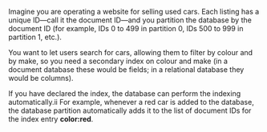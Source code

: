 
Imagine you are operating a website for selling used cars. Each listing has a unique ID—call it the document ID—and you partition the database by the document ID (for example, IDs 0 to 499 in partition 0, IDs 500 to 999 in partition 1, etc.).

You want to let users search for cars, allowing them to filter by colour and by make, so you need a secondary index on colour and make (in a document database these would be fields; in a relational database they would be columns).

If you have declared the index, the database can perform the indexing automatically.ii For example, whenever a red car is added to the database, the database partition automatically adds it to the list of document IDs for the index entry **color:red**.